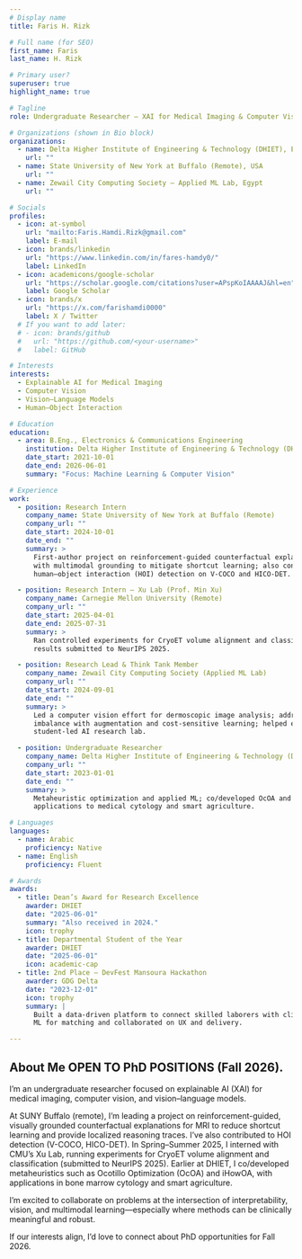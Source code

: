 ```yaml
---
# Display name
title: Faris H. Rizk

# Full name (for SEO)
first_name: Faris
last_name: H. Rizk

# Primary user?
superuser: true
highlight_name: true

# Tagline
role: Undergraduate Researcher — XAI for Medical Imaging & Computer Vision

# Organizations (shown in Bio block)
organizations:
  - name: Delta Higher Institute of Engineering & Technology (DHIET), Egypt
    url: ""
  - name: State University of New York at Buffalo (Remote), USA
    url: ""
  - name: Zewail City Computing Society — Applied ML Lab, Egypt
    url: ""

# Socials
profiles:
  - icon: at-symbol
    url: "mailto:Faris.Hamdi.Rizk@gmail.com"
    label: E-mail
  - icon: brands/linkedin
    url: "https://www.linkedin.com/in/fares-hamdy0/"
    label: LinkedIn
  - icon: academicons/google-scholar
    url: "https://scholar.google.com/citations?user=APspKoIAAAAJ&hl=en"
    label: Google Scholar
  - icon: brands/x
    url: "https://x.com/farishamdi0000"
    label: X / Twitter
  # If you want to add later:
  # - icon: brands/github
  #   url: "https://github.com/<your-username>"
  #   label: GitHub

# Interests
interests:
  - Explainable AI for Medical Imaging
  - Computer Vision
  - Vision–Language Models
  - Human–Object Interaction

# Education
education:
  - area: B.Eng., Electronics & Communications Engineering
    institution: Delta Higher Institute of Engineering & Technology (DHIET)
    date_start: 2021-10-01
    date_end: 2026-06-01
    summary: "Focus: Machine Learning & Computer Vision"

# Experience
work:
  - position: Research Intern
    company_name: State University of New York at Buffalo (Remote)
    company_url: ""
    date_start: 2024-10-01
    date_end: ""
    summary: >
      First-author project on reinforcement-guided counterfactual explanations (MRI),
      with multimodal grounding to mitigate shortcut learning; also contributed to
      human–object interaction (HOI) detection on V-COCO and HICO-DET.

  - position: Research Intern — Xu Lab (Prof. Min Xu)
    company_name: Carnegie Mellon University (Remote)
    company_url: ""
    date_start: 2025-04-01
    date_end: 2025-07-31
    summary: >
      Ran controlled experiments for CryoET volume alignment and classification;
      results submitted to NeurIPS 2025.

  - position: Research Lead & Think Tank Member
    company_name: Zewail City Computing Society (Applied ML Lab)
    company_url: ""
    date_start: 2024-09-01
    date_end: ""
    summary: >
      Led a computer vision effort for dermoscopic image analysis; addressed class
      imbalance with augmentation and cost-sensitive learning; helped establish a
      student-led AI research lab.

  - position: Undergraduate Researcher
    company_name: Delta Higher Institute of Engineering & Technology (DHIET)
    company_url: ""
    date_start: 2023-01-01
    date_end: ""
    summary: >
      Metaheuristic optimization and applied ML; co/developed OcOA and iHowOA;
      applications to medical cytology and smart agriculture.

# Languages
languages:
  - name: Arabic
    proficiency: Native
  - name: English
    proficiency: Fluent

# Awards
awards:
  - title: Dean’s Award for Research Excellence
    awarder: DHIET
    date: "2025-06-01"
    summary: "Also received in 2024."
    icon: trophy
  - title: Departmental Student of the Year
    awarder: DHIET
    date: "2025-06-01"
    icon: academic-cap
  - title: 2nd Place — DevFest Mansoura Hackathon
    awarder: GDG Delta
    date: "2023-12-01"
    icon: trophy
    summary: |
      Built a data-driven platform to connect skilled laborers with clients; used
      ML for matching and collaborated on UX and delivery.

---
```

## About Me **OPEN TO PhD POSITIONS (Fall 2026)**.

I’m an undergraduate researcher focused on explainable AI (XAI) for medical imaging, computer vision, and vision–language models.

At SUNY Buffalo (remote), I’m leading a project on reinforcement-guided, visually grounded counterfactual explanations for MRI to reduce shortcut learning and provide localized reasoning traces. I’ve also contributed to HOI detection (V-COCO, HICO-DET). In Spring–Summer 2025, I interned with CMU’s Xu Lab, running experiments for CryoET volume alignment and classification (submitted to NeurIPS 2025). Earlier at DHIET, I co/developed metaheuristics such as Ocotillo Optimization (OcOA) and iHowOA, with applications in bone marrow cytology and smart agriculture.

I’m excited to collaborate on problems at the intersection of interpretability, vision, and multimodal learning—especially where methods can be clinically meaningful and robust.

If our interests align, I’d love to connect about PhD opportunities for Fall 2026.